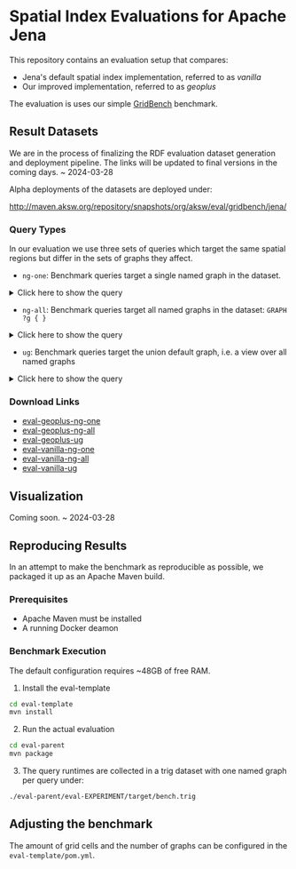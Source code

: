 # Spatial Index Evaluations for Apache Jena

This repository contains an evaluation setup that compares:

* Jena's default spatial index implementation, referred to as _vanilla_
* Our improved implementation, referred to as  _geoplus_

The evaluation is uses our simple [GridBench](https://github.com/AKSW/gridbench) benchmark.

## Result Datasets

We are in the process of finalizing the RDF evaluation dataset generation and deployment pipeline. The links will be updated to final versions in the coming days. ~ 2024-03-28

Alpha deployments of the datasets are deployed under:

http://maven.aksw.org/repository/snapshots/org/aksw/eval/gridbench/jena/

### Query Types

In our evaluation we use three sets of queries which target the same spatial regions but differ in the sets of graphs they affect.

* `ng-one`: Benchmark queries target a single named graph in the dataset.

<details>
  <summary>Click here to show the query</summary>

```sparql
PREFIX  geo:  <http://www.opengis.net/ont/geosparql#>
PREFIX  spatial: <http://jena.apache.org/spatial#>
PREFIX  geof: <http://www.opengis.net/def/function/geosparql/>

SELECT  (count(*) AS ?c)
WHERE
  { GRAPH <http://www.example.org/graph/0>
      { BIND("POLYGON((-90 -90, -90 -78.75, -78.75 -78.75, -78.75 -90, -90 -90))"^^geo:wktLiteral AS ?queryGeom)
        ?feature  spatial:intersectBoxGeom  ( ?queryGeom ) ;
                  geo:hasGeometry       ?featureGeom .
        ?featureGeom  geo:asWKT         ?featureGeomWkt
        FILTER geof:sfIntersects(?featureGeomWkt, ?queryGeom)
      }
  }
```

</details>


* `ng-all`: Benchmark queries target all named graphs in the dataset: `GRAPH ?g { }`

<details>
  <summary>Click here to show the query</summary>

```sparql
PREFIX  geo:  <http://www.opengis.net/ont/geosparql#>
PREFIX  spatial: <http://jena.apache.org/spatial#>
PREFIX  geof: <http://www.opengis.net/def/function/geosparql/>

SELECT  (count(*) AS ?c)
WHERE
  { GRAPH ?g
      { BIND("POLYGON((-90 -90, -90 -78.75, -78.75 -78.75, -78.75 -90, -90 -90))"^^geo:wktLiteral AS ?queryGeom)
        ?feature  spatial:intersectBoxGeom  ( ?queryGeom ) ;
                  geo:hasGeometry       ?featureGeom .
        ?featureGeom  geo:asWKT         ?featureGeomWkt
        FILTER geof:sfIntersects(?featureGeomWkt, ?queryGeom)
      }
  }
```

</details>

* `ug`: Benchmark queries target the union default graph, i.e. a view over all named graphs

<details>
  <summary>Click here to show the query</summary>

```sparql
PREFIX  geo:  <http://www.opengis.net/ont/geosparql#>
PREFIX  spatial: <http://jena.apache.org/spatial#>
PREFIX  geof: <http://www.opengis.net/def/function/geosparql/>

SELECT  (count(*) AS ?c)
WHERE
  { { BIND("POLYGON((-90 -90, -90 -78.75, -78.75 -78.75, -78.75 -90, -90 -90))"^^geo:wktLiteral AS ?queryGeom)
      ?feature  spatial:intersectBoxGeom  ( ?queryGeom ) ;
                geo:hasGeometry       ?featureGeom .
      ?featureGeom  geo:asWKT         ?featureGeomWkt
    }
    FILTER geof:sfIntersects(?featureGeomWkt, ?queryGeom)
  }
```

</details>

### Download Links

* [eval-geoplus-ng-one](https://maven.aksw.org/repository/snapshots/org/aksw/eval/gridbench/jena/eval-geoplus-ng-one/0.0.1-SNAPSHOT/eval-geoplus-ng-one-0.0.1-20240328.193113-1.trig)
* [eval-geoplus-ng-all](https://maven.aksw.org/repository/snapshots/org/aksw/eval/gridbench/jena/eval-geoplus-ng-all/0.0.1-SNAPSHOT/eval-geoplus-ng-all-0.0.1-20240328.193113-1.trig)
* [eval-geoplus-ug](https://maven.aksw.org/repository/snapshots/org/aksw/eval/gridbench/jena/eval-geoplus-ug/0.0.1-SNAPSHOT/eval-geoplus-ug-0.0.1-20240328.193113-1.trig)
* [eval-vanilla-ng-one](https://maven.aksw.org/repository/snapshots/org/aksw/eval/gridbench/jena/eval-vanilla-ng-one/0.0.1-SNAPSHOT/eval-vanilla-ng-one-0.0.1-20240328.193113-1.trig)
* [eval-vanilla-ng-all](https://maven.aksw.org/repository/snapshots/org/aksw/eval/gridbench/jena/eval-vanilla-ng-all/0.0.1-SNAPSHOT/eval-vanilla-ng-all-0.0.1-20240328.193113-1.trig)
* [eval-vanilla-ug](https://maven.aksw.org/repository/snapshots/org/aksw/eval/gridbench/jena/eval-vanilla-ug/0.0.1-SNAPSHOT/eval-vanilla-ug-0.0.1-20240328.193113-1.trig)

## Visualization

Coming soon. ~ 2024-03-28

## Reproducing Results

In an attempt to make the benchmark as reproducible as possible, we packaged it up as an Apache Maven build.

### Prerequisites

* Apache Maven must be installed
* A running Docker deamon

### Benchmark Execution

The default configuration requires ~48GB of free RAM.

1. Install the eval-template

```bash
cd eval-template
mvn install
```

2. Run the actual evaluation

```bash
cd eval-parent
mvn package
```

3. The query runtimes are collected in a trig dataset with one named graph per query under:

```bash
./eval-parent/eval-EXPERIMENT/target/bench.trig
```

## Adjusting the benchmark

The amount of grid cells and the number of graphs can be configured in the `eval-template/pom.yml`.


